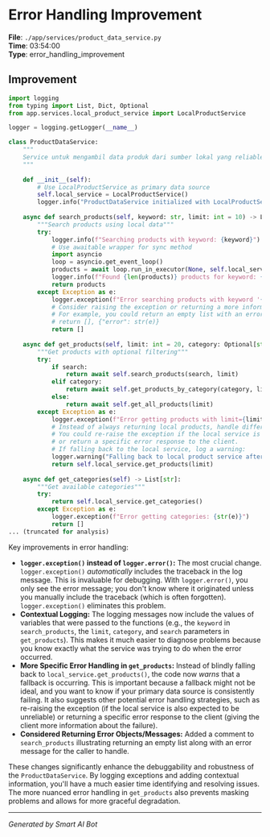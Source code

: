 # Error Handling Improvement

**File**: `./app/services/product_data_service.py`  
**Time**: 03:54:00  
**Type**: error_handling_improvement

## Improvement

```python
import logging
from typing import List, Dict, Optional
from app.services.local_product_service import LocalProductService

logger = logging.getLogger(__name__)

class ProductDataService:
    """
    Service untuk mengambil data produk dari sumber lokal yang reliable
    """
    
    def __init__(self):
        # Use LocalProductService as primary data source
        self.local_service = LocalProductService()
        logger.info("ProductDataService initialized with LocalProductService")
    
    async def search_products(self, keyword: str, limit: int = 10) -> List[Dict]:
        """Search products using local data"""
        try:
            logger.info(f"Searching products with keyword: {keyword}")
            # Use awaitable wrapper for sync method
            import asyncio
            loop = asyncio.get_event_loop()
            products = await loop.run_in_executor(None, self.local_service.search_products, keyword, limit)
            logger.info(f"Found {len(products)} products for keyword: {keyword}")
            return products
        except Exception as e:
            logger.exception(f"Error searching products with keyword '{keyword}': {str(e)}")
            # Consider raising the exception or returning a more informative error object
            # For example, you could return an empty list with an error message as metadata:
            # return [], {"error": str(e)}
            return []
    
    async def get_products(self, limit: int = 20, category: Optional[str] = None, search: Optional[str] = None) -> List[Dict]:
        """Get products with optional filtering"""
        try:
            if search:
                return await self.search_products(search, limit)
            elif category:
                return await self.get_products_by_category(category, limit)
            else:
                return await self.get_all_products(limit)
        except Exception as e:
            logger.exception(f"Error getting products with limit={limit}, category={category}, search={search}: {str(e)}")
            # Instead of always returning local products, handle different error scenarios
            # You could re-raise the exception if the local service is also failing,
            # or return a specific error response to the client.
            # If falling back to the local service, log a warning:
            logger.warning("Falling back to local product service after an error.")
            return self.local_service.get_products(limit)
    
    async def get_categories(self) -> List[str]:
        """Get available categories"""
        try:
            return self.local_service.get_categories()
        except Exception as e:
            logger.exception(f"Error getting categories: {str(e)}")
            return []
... (truncated for analysis)
```

Key improvements in error handling:

* **`logger.exception()` instead of `logger.error()`:**  The most crucial change. `logger.exception()` *automatically* includes the traceback in the log message.  This is invaluable for debugging.  With `logger.error()`, you only see the error message; you don't know where it originated unless you manually include the traceback (which is often forgotten).  `logger.exception()` eliminates this problem.
* **Contextual Logging:** The logging messages now include the values of variables that were passed to the functions (e.g., the `keyword` in `search_products`, the `limit`, `category`, and `search` parameters in `get_products`).  This makes it much easier to diagnose problems because you know exactly what the service was trying to do when the error occurred.
* **More Specific Error Handling in `get_products`:**  Instead of blindly falling back to `local_service.get_products()`, the code now *warns* that a fallback is occurring. This is important because a fallback might not be ideal, and you want to know if your primary data source is consistently failing.  It also suggests other potential error handling strategies, such as re-raising the exception (if the local service is also expected to be unreliable) or returning a specific error response to the client (giving the client more information about the failure).
* **Considered Returning Error Objects/Messages:** Added a comment to `search_products` illustrating returning an empty list along with an error message for the caller to handle.

These changes significantly enhance the debuggability and robustness of the `ProductDataService`.  By logging exceptions and adding contextual information, you'll have a much easier time identifying and resolving issues. The more nuanced error handling in `get_products` also prevents masking problems and allows for more graceful degradation.

---
*Generated by Smart AI Bot*
